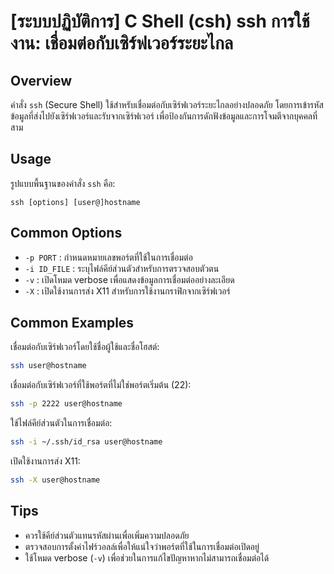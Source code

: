 # [ระบบปฏิบัติการ] C Shell (csh) ssh การใช้งาน: เชื่อมต่อกับเซิร์ฟเวอร์ระยะไกล

## Overview
คำสั่ง `ssh` (Secure Shell) ใช้สำหรับเชื่อมต่อกับเซิร์ฟเวอร์ระยะไกลอย่างปลอดภัย โดยการเข้ารหัสข้อมูลที่ส่งไปยังเซิร์ฟเวอร์และรับจากเซิร์ฟเวอร์ เพื่อป้องกันการดักฟังข้อมูลและการโจมตีจากบุคคลที่สาม

## Usage
รูปแบบพื้นฐานของคำสั่ง `ssh` คือ:

```
ssh [options] [user@]hostname
```

## Common Options
- `-p PORT` : กำหนดหมายเลขพอร์ตที่ใช้ในการเชื่อมต่อ
- `-i ID_FILE` : ระบุไฟล์คีย์ส่วนตัวสำหรับการตรวจสอบตัวตน
- `-v` : เปิดโหมด verbose เพื่อแสดงข้อมูลการเชื่อมต่ออย่างละเอียด
- `-X` : เปิดใช้งานการส่ง X11 สำหรับการใช้งานกราฟิกจากเซิร์ฟเวอร์

## Common Examples
เชื่อมต่อกับเซิร์ฟเวอร์โดยใช้ชื่อผู้ใช้และชื่อโฮสต์:

```bash
ssh user@hostname
```

เชื่อมต่อกับเซิร์ฟเวอร์ที่ใช้พอร์ตที่ไม่ใช่พอร์ตเริ่มต้น (22):

```bash
ssh -p 2222 user@hostname
```

ใช้ไฟล์คีย์ส่วนตัวในการเชื่อมต่อ:

```bash
ssh -i ~/.ssh/id_rsa user@hostname
```

เปิดใช้งานการส่ง X11:

```bash
ssh -X user@hostname
```

## Tips
- ควรใช้คีย์ส่วนตัวแทนรหัสผ่านเพื่อเพิ่มความปลอดภัย
- ตรวจสอบการตั้งค่าไฟร์วอลล์เพื่อให้แน่ใจว่าพอร์ตที่ใช้ในการเชื่อมต่อเปิดอยู่
- ใช้โหมด verbose (`-v`) เพื่อช่วยในการแก้ไขปัญหาหากไม่สามารถเชื่อมต่อได้